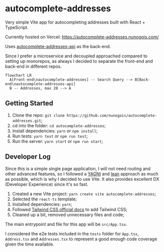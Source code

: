 # autocomplete-addresses

Very simple Vite app for autocompleting addresses built with React + TypeScript.

Currently hosted on Vercel: https://autocomplete-addresses.nunogois.com/

Uses [autocomplete-addresses-api](https://github.com/nunogois/autocomplete-addresses-api) as the back-end.

Since I prefer a microservice and decoupled approached compared to setting up monorepos, as always I decided to separate the front-end and back-end in different repos.

```mermaid
flowchart LR
  A[Front-end\nautocomplete-addresses] -- Search Query --> B[Back-end\nautocomplete-addresses-api]
  B -- Addresses, max 20 --> A
```

## Getting Started

1. Clone the repo: `git clone https://github.com/nunogois/autocomplete-addresses.git`;
2. cd into the folder: `cd autocomplete-addresses`;
3. Install dependencies: `yarn` or `npm install`;
4. Run tests: `yarn test` or `npm run test`;
5. Run the server: `yarn start` or `npm run start`;

## Developer Log

Since this is a simple single page application, I will not need routing and other advanced features, so I followed a [YAGNI](https://en.wikipedia.org/wiki/You_aren%27t_gonna_need_it) and [lean](https://en.wikipedia.org/wiki/Lean_software_development) approach as much as possible, which is why I decided to use Vite. It also provides excellent DX (Developer Experience) since it's so fast.

1. Created a new Vite project: `yarn create vite autocomplete-addresses`;
2. Selected the `react-ts` template;
3. Installed dependencies: `yarn`;
4. Followed [Tailwind CSS official docs](https://tailwindcss.com/docs/guides/vite) to add Tailwind CSS;
5. Cleaned up a bit, removed unnecessary files and code;

The main entrypoint and file for this app will be `src/App.tsx`.

I considered the e2e tests included in the `tests` folder for `App.tsx`, `Address.tsx` and `Addresses.tsx` to represent a good enough code coverage given the time available.
